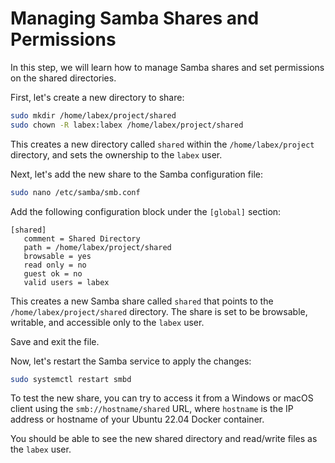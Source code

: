 # Managing Samba Shares and Permissions

In this step, we will learn how to manage Samba shares and set permissions on the shared directories.

First, let's create a new directory to share:

```bash
sudo mkdir /home/labex/project/shared
sudo chown -R labex:labex /home/labex/project/shared
```

This creates a new directory called `shared` within the `/home/labex/project` directory, and sets the ownership to the `labex` user.

Next, let's add the new share to the Samba configuration file:

```bash
sudo nano /etc/samba/smb.conf
```

Add the following configuration block under the `[global]` section:

```
[shared]
   comment = Shared Directory
   path = /home/labex/project/shared
   browsable = yes
   read only = no
   guest ok = no
   valid users = labex
```

This creates a new Samba share called `shared` that points to the `/home/labex/project/shared` directory. The share is set to be browsable, writable, and accessible only to the `labex` user.

Save and exit the file.

Now, let's restart the Samba service to apply the changes:

```bash
sudo systemctl restart smbd
```

To test the new share, you can try to access it from a Windows or macOS client using the `smb://hostname/shared` URL, where `hostname` is the IP address or hostname of your Ubuntu 22.04 Docker container.

You should be able to see the new shared directory and read/write files as the `labex` user.

